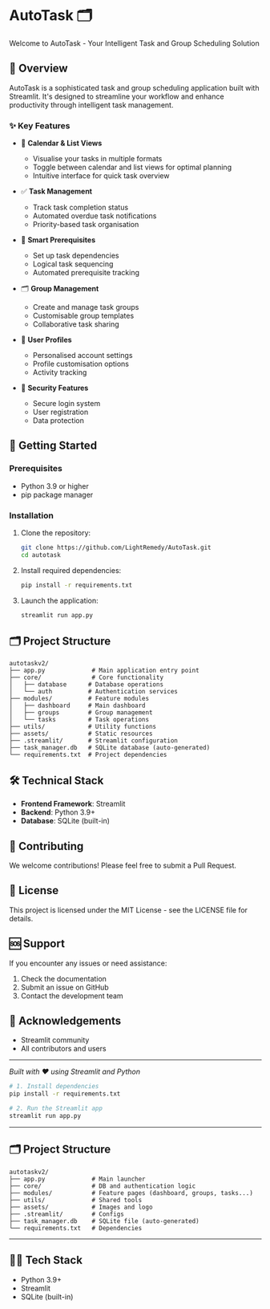 # AutoTask 🗂️

Welcome to AutoTask - Your Intelligent Task and Group Scheduling Solution

## 📖 Overview

AutoTask is a sophisticated task and group scheduling application built with Streamlit. It's designed to streamline your workflow and enhance productivity through intelligent task management.

### ✨ Key Features

- 📅 **Calendar & List Views**
  - Visualise your tasks in multiple formats
  - Toggle between calendar and list views for optimal planning
  - Intuitive interface for quick task overview

- ✅ **Task Management**
  - Track task completion status
  - Automated overdue task notifications
  - Priority-based task organisation

- 🧱 **Smart Prerequisites**
  - Set up task dependencies
  - Logical task sequencing
  - Automated prerequisite tracking

- 🗂️ **Group Management**
  - Create and manage task groups
  - Customisable group templates
  - Collaborative task sharing

- 👤 **User Profiles**
  - Personalised account settings
  - Profile customisation options
  - Activity tracking

- 🔐 **Security Features**
  - Secure login system
  - User registration
  - Data protection

## 🚀 Getting Started

### Prerequisites

- Python 3.9 or higher
- pip package manager

### Installation

1. Clone the repository:
   ```bash
   git clone https://github.com/LightRemedy/AutoTask.git
   cd autotask
   ```

2. Install required dependencies:
   ```bash
   pip install -r requirements.txt
   ```

3. Launch the application:
   ```bash
   streamlit run app.py
   ```

## 🗂️ Project Structure

```
autotaskv2/
├── app.py             # Main application entry point
├── core/              # Core functionality
│   ├── database      # Database operations
│   └── auth          # Authentication services
├── modules/          # Feature modules
│   ├── dashboard     # Main dashboard
│   ├── groups        # Group management
│   └── tasks         # Task operations
├── utils/            # Utility functions
├── assets/           # Static resources
├── .streamlit/       # Streamlit configuration
├── task_manager.db   # SQLite database (auto-generated)
└── requirements.txt  # Project dependencies
```

## 🛠️ Technical Stack

- **Frontend Framework**: Streamlit
- **Backend**: Python 3.9+
- **Database**: SQLite (built-in)

## 🤝 Contributing

We welcome contributions! Please feel free to submit a Pull Request.

## 📝 License

This project is licensed under the MIT License - see the LICENSE file for details.

## 🆘 Support

If you encounter any issues or need assistance:
1. Check the documentation
2. Submit an issue on GitHub
3. Contact the development team

## 🙏 Acknowledgements

- Streamlit community
- All contributors and users

---

*Built with ❤️ using Streamlit and Python*

```bash
# 1. Install dependencies
pip install -r requirements.txt

# 2. Run the Streamlit app
streamlit run app.py
```

---

## 🗂️ Project Structure

```
autotaskv2/
├── app.py             # Main launcher
├── core/              # DB and authentication logic
├── modules/           # Feature pages (dashboard, groups, tasks...)
├── utils/             # Shared tools
├── assets/            # Images and logo
├── .streamlit/        # Configs
├── task_manager.db    # SQLite file (auto-generated)
└── requirements.txt   # Dependencies
```

---

## 👨‍💻 Tech Stack

- Python 3.9+
- Streamlit
- SQLite (built-in)

